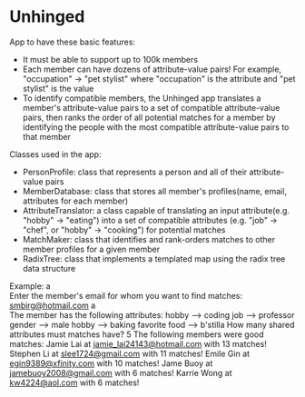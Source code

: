 # Unhinged
App to have these basic features:
* It must be able to support up to 100k members
* Each member can have dozens of attribute-value pairs! For example, "occupation" -> "pet stylist" where "occupation" is the attribute and "pet stylist" is the value
* To identify compatible members, the Unhinged app translates a member's attribute-value pairs to a set of compatible attribute-value pairs, then ranks the order of all potential matches for a member by identifying the people with the most compatible attribute-value pairs to that member

Classes used in the app:
* PersonProfile: class that represents a person and all of their attribute-value pairs
* MemberDatabase: class that stores all member's profiles(name, email, attributes for each member)
* AttributeTranslator: a class capable of translating an input attribute(e.g. "hobby" -> "eating") into a set of compatible attributes (e.g. "job" -> "chef", or "hobby" -> "cooking") for potential matches
* MatchMaker: class that identifies and rank-orders matches to other member profiles for a given member
* RadixTree: class that implements a templated map using the radix tree data structure

Example:
a <br />Enter the member's email for whom you want to find matches: smbirg@hotmail.com
a <br />The member has the following attributes:
hobby --> coding
job --> professor
gender --> male
hobby --> baking
favorite food --> b'stilla
How many shared attributes must matches have? 5
The following members were good matches:
Jamie Lai at jamie_lai24143@hotmail.com with 13 matches! Stephen Li at slee1724@gmail.com with 11 matches!
Emile Gin at egin9389@xfinity.com with 10 matches!
Jame Buoy at jamebuoy2008@gmail.com with 6 matches! Karrie Wong at kw4224@aol.com with 6 matches!
